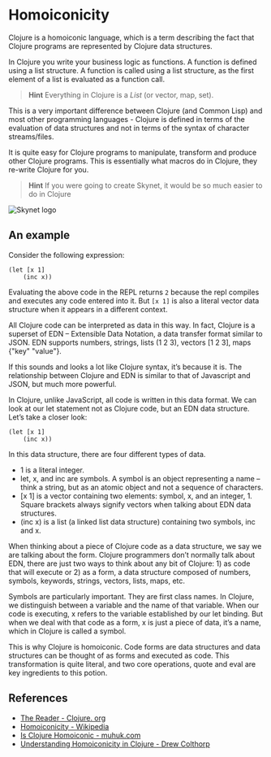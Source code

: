 # Homoiconicity

Clojure is a homoiconic language, which is a term describing the fact that Clojure programs are represented by Clojure data structures. 

In Clojure you write your business logic as functions.  A function is defined using a list structure.  A function is called using a list structure, as the first element of a list is evaluated as a function call.

> **Hint** Everything in Clojure is a _List_ (or vector, map, set).

This is a very important difference between Clojure (and Common Lisp) and most other programming languages - Clojure is defined in terms of the evaluation of data structures and not in terms of the syntax of character streams/files. 

It is quite easy for Clojure programs to manipulate, transform and produce other Clojure programs.  This is essentially what macros do in Clojure, they re-write Clojure for you.

> **Hint** If you were going to create Skynet, it would be so much easier to do in Clojure

![Skynet logo](https://truthernews.files.wordpress.com/2015/04/skynet_wallpaper.jpg)

## An example 

Consider the following expression:

```
(let [x 1] 
    (inc x))
```

Evaluating the above code in the REPL returns `2` because the repl compiles and executes any code entered into it. But `[x 1]` is also a literal vector data structure when it appears in a different context.

All Clojure code can be interpreted as data in this way. In fact, Clojure is a superset of EDN – Extensible Data Notation, a data transfer format similar to JSON. EDN supports numbers, strings, lists (1 2 3), vectors [1 2 3], maps {"key" "value"}. 

If this sounds and looks a lot like Clojure syntax, it’s because it is. The relationship between Clojure and EDN is similar to that of Javascript and JSON, but much more powerful.

In Clojure, unlike JavaScript, all code is written in this data format. We can look at our let statement not as Clojure code, but an EDN data structure. Let’s take a closer look:

```
(let [x 1] 
    (inc x))
```

In this data structure, there are four different types of data.

* 1 is a literal integer.
* let, x, and inc are symbols. A symbol is an object representing a name – think a string, but as an atomic object and not a sequence of characters.
* [x 1] is a vector containing two elements: symbol, x, and an integer, 1. Square brackets always signify vectors when talking about EDN data structures.
* (inc x) is a list (a linked list data structure) containing two symbols, inc and x.

When thinking about a piece of Clojure code as a data structure, we say we are talking about the form. Clojure programmers don’t normally talk about EDN, there are just two ways to think about any bit of Clojure: 1) as code that will execute or 2) as a form, a data structure composed of numbers, symbols, keywords, strings, vectors, lists, maps, etc.

Symbols are particularly important. They are first class names. In Clojure, we distinguish between a variable and the name of that variable. When our code is executing, x refers to the variable established by our let binding. But when we deal with that code as a form, x is just a piece of data, it’s a name, which in Clojure is called a symbol.

This is why Clojure is homoiconic. Code forms are data structures and data structures can be thought of as forms and executed as code. This transformation is quite literal, and two core operations, quote and eval are key ingredients to this potion.

## References

* [The Reader - Clojure. org](http://clojure.org/reference/reader)
* [Homoiconicity - Wikipedia](https://en.wikipedia.org/wiki/Homoiconicity)
* [Is Clojure Homoiconic - muhuk.com](http://blog.muhuk.com/2014/09/28/is_clojure_homoiconic.html)
* [Understanding Homoiconicity in Clojure - Drew Colthorp](https://spin.atomicobject.com/2013/07/23/homoiconicity-clojure-macros/)
